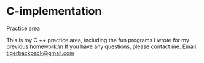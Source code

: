 # C-implementation
Practice area

This is my C ++ practice area, including the fun programs I wrote for my previous homework.\n
If you have any questions, please contact me.
Email: tigerbackpack@gmail.com
